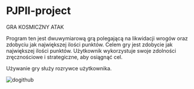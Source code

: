 # PJPII-project
GRA KOSMICZNY ATAK

Program ten jest dwuwymiarową grą polegającą na likwidacji wrogów oraz zdobyciu jak największej ilości punktów.
Celem gry jest zdobycie jak największej ilości punktów. Użytkownik wykorzystuje swoje zdolności zręcznościowe i strategiczne, aby osiągnąć cel. 

Używanie gry służy rozrywce użytkownika.


![dogithub](https://user-images.githubusercontent.com/44835858/49368882-3f563b80-f6f0-11e8-87b1-a5b4d1a52b05.png)

